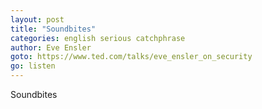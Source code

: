 ```yaml
---
layout: post
title: "Soundbites"
categories: english serious catchphrase
author: Eve Ensler
goto: https://www.ted.com/talks/eve_ensler_on_security
go: listen
---
```

Soundbites
